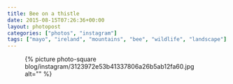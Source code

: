 ```yaml
---
title: Bee on a thistle
date: 2015-08-15T07:26:36+00:00
layout: photopost
categories: ["photos", "instagram"]
tags: ["mayo", "ireland", "mountains", "bee", "wildlife", "landscape"]
---
```


<figure class="photo photo--square">
  {% picture photo-square blog/instagram/3123972e53b41337806a26b5ab12fa60.jpg alt="" %}
</figure>


